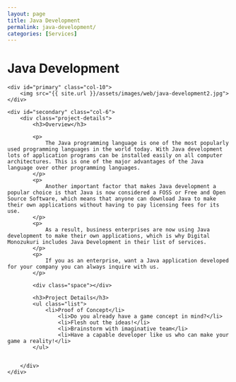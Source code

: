 ```yaml
---
layout: page
title: Java Development
permalink: java-development/
categories: [Services]
---
```


<div class="page-header">
	<h1 class="page-title">Java Development</h1>
</div>

<div id="main" class="row">
		
	<div id="primary" class="col-10">	
		<img src="{{ site.url }}/assets/images/web/java-development2.jpg">
	</div>
			      		
	<div id="secondary" class="col-6">  			
		<div class="project-details">
			<h3>Overview</h3>

			<p>
				The Java programming language is one of the most popularly used programming languages in the world today. With Java development lots of application programs can be installed easily on all computer architectures. This is one of the major advantages of the Java language over other programming languages.
			</p>
			<p>
				Another important factor that makes Java development a popular choice is that Java is now considered a FOSS or Free and Open Source Software, which means that anyone can download Java to make their own applications without having to pay licensing fees for its use.
			</p>
			<p>
				As a result, business enterprises are now using Java development to make their own applications, which is why Digital Monozukuri includes Java Development in their list of services.
			</p>
			<p>
				If you as an enterprise, want a Java application developed for your company you can always inquire with us.
			</p>
				      			
			<div class="space"></div>
				      			
  			<h3>Project Details</h3>
  			<ul class="list">
  				<li>Proof of Concept</li> 
					<li>Do you already have a game concept in mind?</li> 
					<li>Flesh out the ideas!</li> 
					<li>Brainstorm with imaginative team</li> 
					<li>Have a capable developer like us who can make your game a reality!</li> 
  			</ul>
				      			
				      			
		</div>	      			
	</div>
</div>